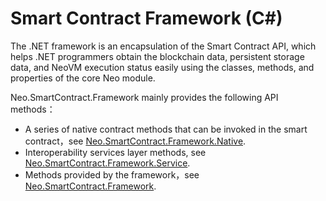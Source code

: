 # Smart Contract Framework (C#)

The .NET framework is an encapsulation of the Smart Contract API, which helps .NET programmers obtain the blockchain data, persistent storage data, and NeoVM execution status easily using the classes, methods, and properties of the core Neo module.

Neo.SmartContract.Framework mainly provides the following API methods：

- A series of native contract methods that can be invoked in the smart contract，see [Neo.SmartContract.Framework.Native](https://developers.neo.org/docs/n3/reference/scapi/framework/native). 
- Interoperability services layer methods, see [Neo.SmartContract.Framework.Service](https://developers.neo.org/docs/n3/reference/scapi/framework/services).
- Methods provided by the framework，see [Neo.SmartContract.Framework](https://developers.neo.org/docs/n3/reference/scapi/framework/framework).

